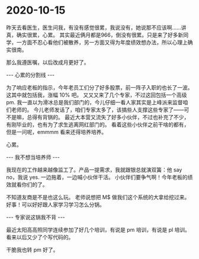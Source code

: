 # 2020-10-15

昨天去看医生，医生问我，有没有感觉很累，我说没有，她说那不应该啊……讲真，确实很累，心累。
其实最近俩月都是966，倒没有很累。只是来了好多新同学，一方面不忍心看他们被散养，另一方面又得为年度绩效想办法，所以心理上确实很南。

那么我遵医嘱，以后改成月更好了。

--- 心累的分割线 ---

为了响应老板的指示，今年老员工们分了好多股票，前一阵子入职的也长了一波。这其中就包括我，涨幅 10% 吧。
又又又来了几个专家，不过这回包括一个高级 pm. 我一直以为滑冰总是我们部门的，今儿仔细一看人家其实是上峰派来监督咱们老师的。
今儿老师发话了，咱们专家太多了，该搞些人支撑这些专家了——可不是嘛，总得有背锅的。
最近大本营又流失了好多小伙伴，不过也补充了不少，有刚毕业的，也有为了求生逃离网红部门的。
看着这些小伙伴之前干啥的都有，但是一问呢，emmmm 看来还得培养培养。

心累。

--- 我不想当培养师 ---

我现在的工作越来越像监工了。产品一提需求，我就跟银总就演双簧：他 say no，我说 yes. 一边拖着，一边喊小伙伴干活。
小伙伴们要争气啊！今年老板的绩效就看你们的了。

不知道友商是不是也这么玩。
老师说想把 M$ 做我们这个系统的大拿给挖过来。好事！可以好好跟人家学习学习怎么分锅。

--- 专家说这锅我不背 ---

最近太阳高高照同学连续参加了好几个培训，有说是 pm 培训，有说是 pl 培训。看来以后又少了个写代码的。

干脆我也转 pm 好了。

